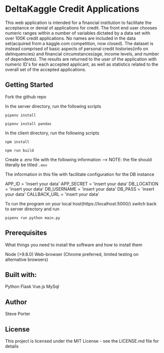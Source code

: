 # DeltaKaggle Credit Applications

This web application is intended for a financial institution to facilitate the acceptance or denial of applications for credit. 
The front end user chooses numeric ranges within a number of variables dictated by a data set with over 100K credit applications. No names are included in the data set(acquired from a kaggle.com competition, now closed). The dataset is instead comprised of basic aspects of personal credit histories(info on delinquencies) and financial circumstances(age, income levels, and number of dependents). The results are returned to the user of the application with numeric ID's for each accepted applicant, as well as statistics related to the overall set of the accepted applications. 

## Getting Started

Fork the github repo

In the server directory, run the following scripts

`pipenv install`

`pipenv install pandas`

In the client directory, run the following scripts

`npm install`

`npm run build`

Create a .env file with the following information --> NOTE: the file should literally be titled `.env`

The information in this file with facilitate configuration for the DB instance

APP_ID = 'insert your data'
APP_SECRET = 'insert your data'
DB_LOCATION = 'insert your data'
DB_USERNAME = 'insert your data'
DB_PASS = 'insert your data'
CALLBACK_URL = 'insert your data'

To run the program on your local host(https://localhost:5000/) switch back to server directory and run

`pipenv run python main.py`

## Prerequisites
What things you need to install the software and how to install them

Node (>9.8.0)
Web-browser (Chrome preferred, limited testing on alternative browsers)

## Built with:
Python Flask
Vue.js
MySql

## Author
Steve Porter

## License
This project is licensed under the MIT License - see the LICENSE.md file for details


